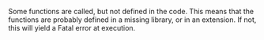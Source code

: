 Some functions are called, but not defined in the code. This means that the functions are probably defined in a missing library, or in an extension. If not, this will yield a Fatal error at execution.

<?php

// Undefined function 
foo($a);

// valid function, as it belongs to the ext/yaml extension
$parsed = yaml_parse($yaml);

// This function is not defined in the a\b\c namespace, nor in the global namespace
a\b\c\foo(); 

?>

